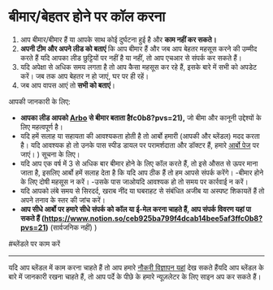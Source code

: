 # बीमार/बेहतर होने पर कॉल करना

1. आप बीमार/बीमार हैं या आपके साथ कोई दुर्घटना हुई है और **काम नहीं कर सकते।**
2. **अपनी टीम और अपने लीड को बताएं** कि आप बीमार हैं और जब आप बेहतर महसूस करने की उम्मीद करते हैं यदि आपका लीड छुट्टियों पर नहीं है या नहीं, तो आप एचआर से संपर्क कर सकते हैं।
3. यदि अपेक्षा से अधिक समय लगता है तो आप कैसा महसूस कर रहे हैं, इसके बारे में सभी को अपडेट करें। जब तक आप बेहतर न हो जाएं, घर पर ही रहें।
4. जब आप वापस आएं तो **सभी को बताएं**।

आपकी जानकारी के लिए:

- **आपका लीड आपको [Arbo](https://www.notion.so/ceb925ba799f4dcab14bee5af3f) से बीमार बताता हैfc0b8?pvs=21),** जो बीमा और कानूनी उद्देश्यों के लिए महत्वपूर्ण है।
- यदि हमें सलाह या सहायता की आवश्यकता होती है तो आर्बो हमारी (आपकी और ब्लेंडल) मदद करता है। यदि आवश्यक हो तो उनके पास स्पीड डायल पर परामर्शदाता और डॉक्टर हैं, हमारे [आर्बो पेज](https://www.notion.so/ceb925ba799f4dcab14bee5af3ffc0b8?pvs=21) पर जाएं। ) सूचना के लिए।
- यदि आप एक वर्ष में 3 से अधिक बार बीमार होने के लिए कॉल करते हैं, तो इसे औसत से ऊपर माना जाता है, इसलिए आर्बो हमें सलाह देता है कि यदि आप ठीक हैं तो हम आपसे संपर्क करेंगे।
-बीमार होने के लिए दोषी महसूस न करें।
-उसके पास जाओयदि आवश्यक हो तो समय पर कार्रवाई न करें।
- यदि आपको लंबे समय से सिरदर्द, खराब नींद या घबराहट से संबंधित अजीब या अस्पष्ट शिकायतें हैं तो अपने तनाव के स्तर की जांच करें।
- **आप सीधे आर्बो पर हमारे सीधे संपर्क को कॉल या ई-मेल करना चाहते हैं, आप संपर्क विवरण यहां पा सकते हैं (https://www.notion.so/ceb925ba799f4dcab14bee5af3ffc0b8?pvs=21)** (सार्वजनिक नहीं) )

#ब्लेंडले पर काम करें

---

यदि आप ब्लेंडल में काम करना चाहते हैं तो आप हमारे [नौकरी विज्ञापन यहां](https://blendle.homerun.co/I) देख सकते हैंयदि आप ब्लेंडल के बारे में जानकारी रखना चाहते हैं, तो आप पर्दे के पीछे के हमारे न्यूज़लेटर के लिए साइन अप कर सकते हैं।
